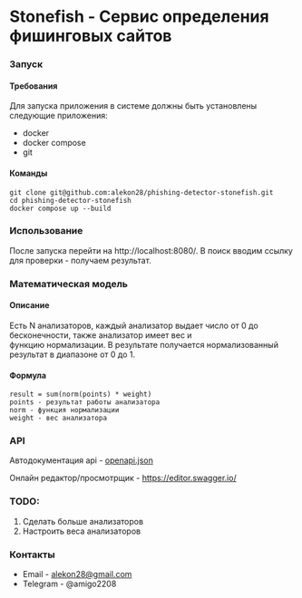 # Stonefish - Сервис определения фишинговых сайтов

### Запуск

#### Требования

Для запуска приложения в системе должны быть установлены следующие приложения:
- docker
- docker compose
- git

#### Команды
```
git clone git@github.com:alekon28/phishing-detector-stonefish.git
cd phishing-detector-stonefish
docker compose up --build
```

### Использование

После запуска перейти на http://localhost:8080/. В поиск вводим ссылку для проверки - 
получаем результат.

### Математическая модель

#### Описание

Есть N анализаторов, каждый анализатор выдает число от 0 до бесконечности, также анализатор имеет вес и  
функцию нормализации. В результате получается нормализованный результат в диапазоне от 0 до 1.

#### Формула
```
result = sum(norm(points) * weight) 
points - результат работы анализатора
norm - функция нормализации
weight - вес анализатора
```

### API
Автодокументация api - [openapi.json](./openapi.json)

Онлайн редактор/просмотрщик - https://editor.swagger.io/

### TODO:

1) Сделать больше анализаторов
2) Настроить веса анализаторов


### Контакты

- Email - alekon28@gmail.com
- Telegram - @amigo2208